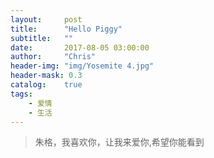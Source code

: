 ```yaml
---
layout:     post
title:      "Hello Piggy"
subtitle:   ""
date:       2017-08-05 03:00:00
author:     "Chris"
header-img: "img/Yosemite 4.jpg"
header-mask: 0.3
catalog:    true
tags:
    - 爱情
    - 生活
---
```

> 朱格，我喜欢你，让我来爱你,希望你能看到




